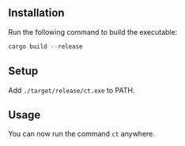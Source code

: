 ## Installation
Run the following command to build the executable:
```rust
cargo build --release
```
## Setup
Add `./target/release/ct.exe` to PATH.

## Usage
You can now run the command `ct` anywhere.

